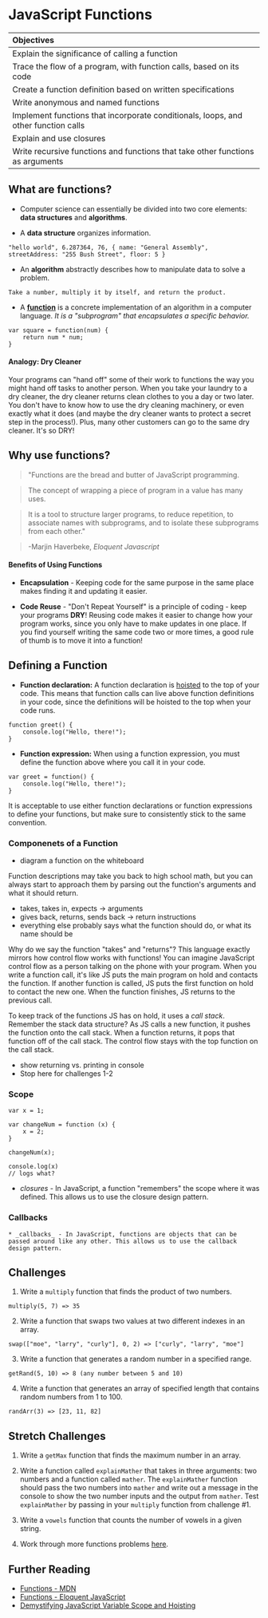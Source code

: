 # JavaScript Functions

| Objectives |
| :--- |
| Explain the significance of calling a function |
| Trace the flow of a program, with function calls, based on its code |
| Create a function definition based on written specifications |
| Write anonymous and named functions |
| Implement functions that incorporate conditionals, loops, and other function calls |
| Explain and use closures |
| Write recursive functions and functions that take other functions as arguments |

## What are functions?
  * Computer science can essentially be divided into two core elements: **data structures** and **algorithms**.

  * A **data structure** organizes information.

  ```
  "hello world", 6.287364, 76, { name: "General Assembly", streetAddress: "255 Bush Street", floor: 5 }
  ```

  * An **algorithm** abstractly describes how to manipulate data to solve a problem.

  ```
  Take a number, multiply it by itself, and return the product.
  ```

  * A [**function**](https://developer.mozilla.org/en-US/docs/Web/JavaScript/Reference/Functions) is a concrete implementation of an algorithm in a computer language. *It is a "subprogram" that encapsulates a specific behavior.*

  ```
  var square = function(num) {
      return num * num;
  }
  ```

#### Analogy: Dry Cleaner
  Your programs can "hand off" some of their work to functions the way you might hand off tasks to another person. When you take your laundry to a dry cleaner, the dry cleaner returns clean clothes to you a day or two later. You don't have to know how to use the dry cleaning machinery, or even exactly what it does (and maybe the dry cleaner wants to protect a secret step in the process!). Plus, many other customers can go to the same dry cleaner. It's so DRY!

## Why use functions?
  > "Functions are the bread and butter of JavaScript programming.

  > The concept of wrapping a piece of program in a value has many uses.

  > It is a tool to structure larger programs, to reduce repetition, to associate names with subprograms, and to isolate these subprograms from each other."

  > -Marjin Haverbeke, *Eloquent Javascript*

#### Benefits of Using Functions
  * **Encapsulation** - Keeping code for the same purpose in the same place makes finding it and updating it easier.

  * **Code Reuse** - "Don't Repeat Yourself" is a principle of coding - keep your programs **DRY**! Reusing code makes it easier to change how your program works, since you only have to make updates in one place. If you find yourself writing the same code two or more times, a good rule of thumb is to move it into a function!

## Defining a Function

  * **Function declaration:** A function declaration is [hoisted](http://www.sitepoint.com/demystifying-javascript-variable-scope-hoisting/#hoisting) to the top of your code. This means that function calls can live above function definitions in your code, since the definitions will be hoisted to the top when your code runs.
  ```
  function greet() {
      console.log("Hello, there!");
  }
  ```

  * **Function expression:** When using a function expression, you must define the function above where you call it in your code.
  ```
  var greet = function() {
      console.log("Hello, there!");
  }
  ```

It is acceptable to use either function declarations or function expressions to define your functions, but make sure to consistently stick to the same convention.

### Componenets of a Function
  * diagram a function on the whiteboard

  Function descriptions may take you back to high school math, but you can always start to approach them by parsing out the function's arguments and what it should return.

  * takes, takes in, expects -> arguments
  * gives back, returns, sends back -> return instructions
  * everything else probably says what the function should do, or what its name should be

  Why do we say the function "takes" and "returns"? This language exactly mirrors how control flow works with functions! You can imagine JavaScript control flow as a person talking on the phone with your program. When you write a function call, it's like JS puts the main program on hold and contacts the function. If another function is called, JS puts the first function on hold to contact the new one. When the function finishes, JS returns to the previous call.

  To keep track of the functions JS has on hold, it uses a _call stack_. Remember the stack data structure? As JS calls a new function, it pushes the function onto the call stack. When a function returns, it pops that function off of the call stack. The control flow stays with the top function on the call stack.

  * show returning vs. printing in console
  * Stop here for challenges 1-2

### Scope

  ```
  var x = 1;

  var changeNum = function (x) {
      x = 2;
  }

  changeNum(x);

  console.log(x)
  // logs what?
  ```

  * _closures_ - In JavaScript, a function "remembers" the scope where it was defined. This allows us to use the closure design pattern.

### Callbacks

    * _callbacks_ - In JavaScript, functions are objects that can be passed around like any other. This allows us to use the callback design pattern.


## Challenges

  1. Write a `multiply` function that finds the product of two numbers.

  ```
  multiply(5, 7) => 35
  ```

  2. Write a function that swaps two values at two different indexes in an array.

  ```
  swap(["moe", "larry", "curly"], 0, 2) => ["curly", "larry", "moe"]
  ```

  3. Write a function that generates a random number in a specified range.

  ```
  getRand(5, 10) => 8 (any number between 5 and 10)
  ```

  4. Write a function that generates an array of specified length that contains random numbers from 1 to 100.

  ```
  randArr(3) => [23, 11, 82]
  ```

## Stretch Challenges

  1. Write a `getMax` function that finds the maximum number in an array.

  2. Write a function called `explainMather` that takes in three arguments: two numbers and a function called `mather`. The `explainMather` function should pass the two numbers into `mather` and write out a message in the console to show the two number inputs and the output from `mather`. Test `explainMather` by passing in your `multiply` function from challenge #1.

  3. Write a `vowels` function that counts the number of vowels in a given string.

  4. Work through more functions problems [here](more_functions.md).

## Further Reading
  * [Functions - MDN](https://developer.mozilla.org/en-US/docs/Web/JavaScript/Reference/Functions)
  * [Functions - Eloquent JavaScript](http://eloquentjavascript.net/03_functions.html)
  * [Demystifying JavaScript Variable Scope and Hoisting](http://www.sitepoint.com/demystifying-javascript-variable-scope-hoisting)
